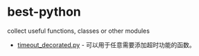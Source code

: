 # best-python
collect useful functions, classes or other modules

* [timeout_decorated.py](https://github.com/sixu05202004/best-python/blob/master/timeout_decorated.py) - 可以用于任意需要添加超时功能的函数。
